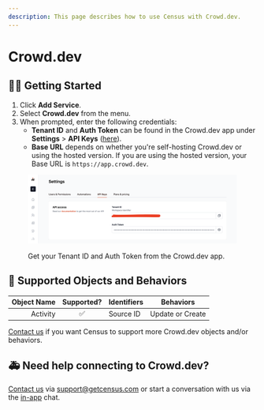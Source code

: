 ```yaml
---
description: This page describes how to use Census with Crowd.dev.
---
```


# Crowd.dev

## 🏃‍♀️ Getting Started

1. Click **Add Service**.
2. Select **Crowd.dev** from the menu.
3. When prompted, enter the following credentials:
   * **Tenant ID** and **Auth Token** can be found in the Crowd.dev app under **Settings** > **API Keys** ([here](https://app.crowd.dev/settings?activeTab=api-keys)).
   * **Base URL** depends on whether you're self-hosting Crowd.dev or using the hosted version. If you are using the hosted version, your Base URL is `https://app.crowd.dev`.

<figure><img src="../.gitbook/assets/crowd.png" alt=""><figcaption><p>Get your Tenant ID and Auth Token from the Crowd.dev app.</p></figcaption></figure>

## 🔀 Supported Objects and Behaviors

| **Object Name** | **Supported?** | **Identifiers** | **Behaviors**    |
| --------------: | :------------: | --------------- | ---------------- |
|        Activity |        ✅       | Source ID       | Update or Create |

[Contact us](mailto:support@getcensus.com) if you want Census to support more Crowd.dev objects and/or behaviors.

## 🚑 Need help connecting to Crowd.dev?

[Contact us](mailto:support@getcensus.com) via support@getcensus.com or start a conversation with us via the [in-app](https://app.getcensus.com) chat.
